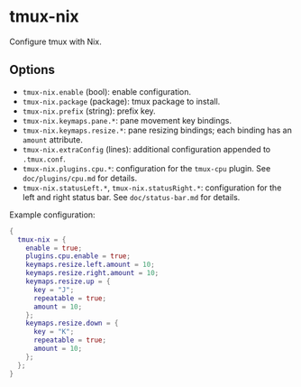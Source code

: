 # tmux-nix

Configure tmux with Nix.

## Options

- `tmux-nix.enable` (bool): enable configuration.
- `tmux-nix.package` (package): tmux package to install.
- `tmux-nix.prefix` (string): prefix key.
- `tmux-nix.keymaps.pane.*`: pane movement key bindings.
- `tmux-nix.keymaps.resize.*`: pane resizing bindings; each binding has an `amount` attribute.
- `tmux-nix.extraConfig` (lines): additional configuration appended to `.tmux.conf`.
- `tmux-nix.plugins.cpu.*`: configuration for the `tmux-cpu` plugin. See `doc/plugins/cpu.md` for details.
- `tmux-nix.statusLeft.*`, `tmux-nix.statusRight.*`: configuration for the left and right status bar. See `doc/status-bar.md` for details.

Example configuration:

```nix
{
  tmux-nix = {
    enable = true;
    plugins.cpu.enable = true;
    keymaps.resize.left.amount = 10;
    keymaps.resize.right.amount = 10;
    keymaps.resize.up = {
      key = "J";
      repeatable = true;
      amount = 10;
    };
    keymaps.resize.down = {
      key = "K";
      repeatable = true;
      amount = 10;
    };
  };
}
```
